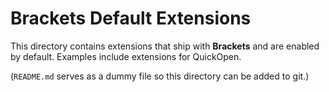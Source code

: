 # Brackets Default Extensions

This directory contains extensions that ship with <strong>Brackets</strong> and are enabled
by default. Examples include extensions for QuickOpen.

(<code>README.md</code> serves as a dummy file so this directory can be added to git.)
